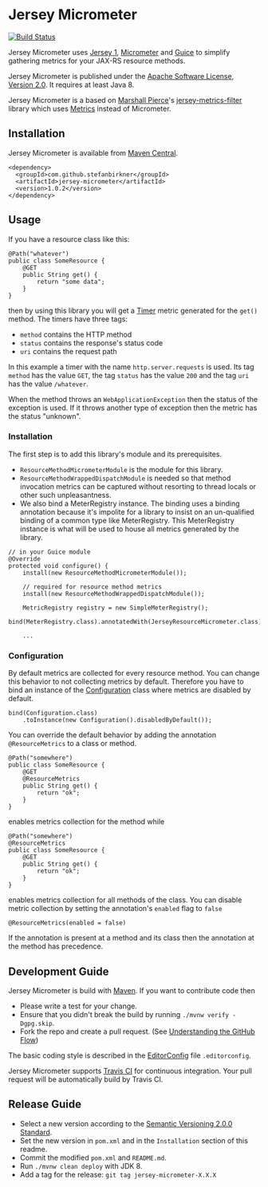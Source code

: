 # Jersey Micrometer

[![Build Status](https://travis-ci.com/stefanbirkner/jersey-micrometer.svg?branch=master)](https://travis-ci.com/stefanbirkner/jersey-micrometer)

Jersey Micrometer uses [Jersey 1](https://jersey.java.net/),
[Micrometer](https://micrometer.io/) and
[Guice](https://github.com/google/guice) to simplify gathering metrics for your
JAX-RS resource methods.

Jersey Micrometer is published under the
[Apache Software License, Version 2.0](http://www.apache.org/licenses/LICENSE-2.0).
It requires at least Java 8.

Jersey Micrometer is a based on [Marshall Pierce](https://mpierce.org/)'s
[jersey-metrics-filter](https://github.com/palominolabs/jersey-metrics-filter)
library which uses [Metrics](https://metrics.dropwizard.io) instead of
Micrometer.


## Installation

Jersey Micrometer is available from
[Maven Central](https://search.maven.org/#search|ga|1|jersey-micrometer).

    <dependency>
      <groupId>com.github.stefanbirkner</groupId>
      <artifactId>jersey-micrometer</artifactId>
      <version>1.0.2</version>
    </dependency>


## Usage

If you have a resource class like this:

    @Path("whatever")
    public class SomeResource {
        @GET
        public String get() {
            return "some data";
        }
    }

then by using this library you will get a
[Timer](https://micrometer.io/docs/concepts#_timers) metric generated for the
`get()` method. The timers have three tags:
- `method` contains the HTTP method
- `status` contains the response's status code
- `uri` contains the request path

In this example a timer with the name `http.server.requests` is used. Its tag
`method` has the value `GET`, the tag `status` has the value `200` and the tag
`uri` has the value `/whatever`.

When the method throws an `WebApplicationException` then the status of the
exception is used. If it throws another type of exception then the metric has
the status "unknown".

### Installation

The first step is to add this library's module and its prerequisites.
- `ResourceMethodMicrometerModule` is the module for this library.
- `ResourceMethodWrappedDispatchModule` is needed so that method invocation
metrics can be captured without resorting to thread locals or other such
unpleasantness.
- We also bind a MeterRegistry instance. The binding uses a binding annotation
because it's impolite for a library to insist on an un-qualified binding of a
common type like MeterRegistry. This MeterRegistry instance is what will be used
to house all metrics generated by the library.

```
// in your Guice module
@Override
protected void configure() {
    install(new ResourceMethodMicrometerModule());

    // required for resource method metrics
    install(new ResourceMethodWrappedDispatchModule());

    MetricRegistry registry = new SimpleMeterRegistry();
    bind(MeterRegistry.class).annotatedWith(JerseyResourceMicrometer.class).toInstance(registry);

    ...
```

### Configuration

By default metrics are collected for every resource method. You can change this
behavior to not collecting metrics by default. Therefore you have to bind an
instance of the
[Configuration](https://github.com/stefanbirkner/jersey-micrometer-filter/blob/master/src/main/java/com/github/stefanbirkner/micrometer/jersey/Configuration.java)
class where metrics are disabled by default.

    bind(Configuration.class)
        .toInstance(new Configuration().disabledByDefault());

You can override the default behavior by adding the annotation
`@ResourceMetrics` to a class or method.

    @Path("somewhere")
    public class SomeResource {
        @GET
        @ResourceMetrics
        public String get() {
            return "ok";
        }
    }

enables metrics collection for the method while

    @Path("somewhere")
    @ResourceMetrics
    public class SomeResource {
        @GET
        public String get() {
            return "ok";
        }
    }

enables metrics collection for all methods of the class. You can disable metric
collection by setting the annotation's `enabled` flag to `false`

    @ResourceMetrics(enabled = false)

If the annotation is present at a method and its class then the annotation at
the method has precedence.


## Development Guide

Jersey Micrometer is build with [Maven](https://maven.apache.org/). If you want
to contribute code then

* Please write a test for your change.
* Ensure that you didn't break the build by running `./mvnw verify -Dgpg.skip`.
* Fork the repo and create a pull request. (See
[Understanding the GitHub Flow](https://guides.github.com/introduction/flow/index.html))

The basic coding style is described in the
[EditorConfig](http://editorconfig.org/) file `.editorconfig`.

Jersey Micrometer supports [Travis CI](https://travis-ci.com/) for continuous
integration. Your pull request will be automatically build by Travis CI.


## Release Guide

* Select a new version according to the
  [Semantic Versioning 2.0.0 Standard](http://semver.org/).
* Set the new version in `pom.xml` and in the `Installation` section of
  this readme.
* Commit the modified `pom.xml` and `README.md`.
* Run `./mvnw clean deploy` with JDK 8.
* Add a tag for the release: `git tag jersey-micrometer-X.X.X`
